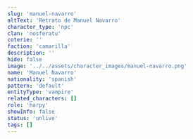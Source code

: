 ```yaml
---
slug: 'manuel-navarro'
altText: 'Retrato de Manuel Navarro'
character_type: 'npc'
clan: 'nosferatu'
coterie: ''
faction: 'camarilla'
description: ''
hide: false
image: '../../assets/character_images/manuel-navarro.png'
name: 'Manuel Navarro'
nationality: 'spanish'
pattern: 'default'
entityType: 'vampire'
related_characters: []
role: 'harpy'
showInfo: false
status: 'unlive'
tags: []
---
```

